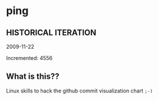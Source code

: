 # ping

## HISTORICAL ITERATION
2009-11-22

Incremented: 4556

## What is this?? 
Linux skills to hack the github commit visualization chart `;-)`
